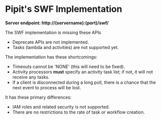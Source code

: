 # Pipit's SWF Implementation

**Server endpoint: http://(servername):(port)/swf/**

The SWF implementation is missing these APIs

* Deprecate APIs are not implemented.
* Tasks (lambda and activities) are not supported yet.

The implementation has these shortcomings:

* Timeouts cannot be 'NONE' (this will need to be fixed).
* Activity processors **must** specify an activity task list;
  if not, it will not receive any tasks.
* If a client is disconnected during a long poll, there is a
  chance that the next event to process will be lost.

It has these primary differences:

* IAM roles and related security is not supported.
* There are no restrictions to the rate of task or workflow creation.
